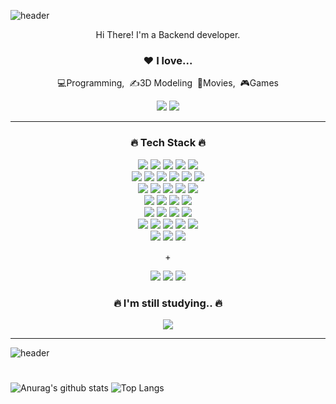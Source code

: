 ![header](https://capsule-render.vercel.app/api?type=wave&color=gradient&height=200&section=header&text=mailhyuil&fontSize=60)
<div align="center">

  <p>Hi There! I'm a Backend developer.</p>
  
  <h3>❤️ I love...</h3>
  <p>💻Programming,&nbsp;&nbsp;✍️3D Modeling&nbsp;&nbsp;🎥Movies,&nbsp;&nbsp;🎮Games</p>
   <a href="https://www.youtube.com/lamerhino3d"><img src="https://img.shields.io/badge/My youtube-FF0000?style=for-the-badge&logo=youtube&logoColor=white"></a>
   <a href="https://mailhyuil.github.io/"><img src="https://img.shields.io/badge/My blog-181717?style=for-the-badge&logo=github&logoColor=white"></a>
  <hr>
  <h3>🔥 Tech Stack 🔥</h3>
  <div>
    <img src="https://img.shields.io/badge/HTML5-E34F26?style=&logo=Html5&logoColor=white">
    <img src="https://img.shields.io/badge/CSS3-1572B6?style=&logo=CSS3&logoColor=white">
    <img src="https://img.shields.io/badge/javascript-F7DF1E?style=&logo=JavaScript&logoColor=black">
    <img src="https://img.shields.io/badge/typescript-3178C6?style=&logo=TypeScript&logoColor=white">
    <img src="https://img.shields.io/badge/tailwindcss-06B6D4?style=&logo=tailwindcss&logoColor=white">
  </div>
  <div>
    <img src="https://img.shields.io/badge/Angular-FFFFFF?style=&logo=Angular&logoColor=red">
    <img src="https://img.shields.io/badge/vue-4FC08D?style=&logo=Vue.js&logoColor=white">
    <img src="https://img.shields.io/badge/Nuxt-00DC82?style=&logo=Nuxt.js&logoColor=white">
    <img src="https://img.shields.io/badge/react-61DAFB?style=&logo=React&logoColor=black">
    <img src="https://img.shields.io/badge/Flutter-3880FF?style=&logo=Flutter&logoColor=white">
    <img src="https://img.shields.io/badge/Ionic-3880FF?style=&logo=Ionic&logoColor=white">
  </div>
  <div>
    <img src="https://img.shields.io/badge/Node.js-339933?style=&logo=Node.js&logoColor=white">
    <img src="https://img.shields.io/badge/NestJS-E0234E?style=&logo=NestJS&logoColor=white">
    <img src="https://img.shields.io/badge/Prisma-2D3748?style=&logo=Prisma&logoColor=white">
    <img src="https://img.shields.io/badge/Lodash-3492FF?style=&logo=Lodash&logoColor=white">
    <img src="https://img.shields.io/badge/RxJS-B7178C?style=&logo=ReactiveX&logoColor=white">
  </div>
  <div>
    <img src="https://img.shields.io/badge/Java-007396?style=&logo=Java&logoColor=white">
    <img src="https://img.shields.io/badge/Spring MVC-6DB33F?style=&logo=Spring&logoColor=white">
    <img src="https://img.shields.io/badge/Spring Boot-6DB33F?style=&logo=SpringBoot&logoColor=white">
    <img src="https://img.shields.io/badge/hibernate-59666C?style=&logo=Hibernate&logoColor=white">
  </div>
  <div>
    <img src="https://img.shields.io/badge/postgresql-4169E1?style=&logo=postgresql&logoColor=white">
    <img src="https://img.shields.io/badge/mysql-4479A1?style=&logo=mysql&logoColor=white">
    <img src="https://img.shields.io/badge/oracle-F80000?style=&logo=oracle&logoColor=white">
    <img src="https://img.shields.io/badge/mongodb-47A248?style=&logo=mongodb&logoColor=white">
  </div>
  <div>
    <img src="https://img.shields.io/badge/linux-FCC624?style=&logo=linux&logoColor=black">
    <img src="https://img.shields.io/badge/nginx-009639?style=&logo=nginx&logoColor=white">
    <img src="https://img.shields.io/badge/Docker-2496ED?style=&logo=docker&logoColor=white">
    <img src="https://img.shields.io/badge/Kubernetes-2496ED?style=&logo=kubernetes&logoColor=white">
    <img src="https://img.shields.io/badge/AWS-FF9900?style=&logo=AmazonAWS&logoColor=black">
  </div>
  <div>
    <img src="https://img.shields.io/badge/Kafka-231F20?style=&logo=apachekafka&logoColor=white">
    <img src="https://img.shields.io/badge/Redis-F80000?style=&logo=redis&logoColor=white">
    <img src="https://img.shields.io/badge/Elasticstack-FCC624?style=&logo=elastic&logoColor=black">
  </div>
  <p>+</p>
  <div>
    <img src="https://img.shields.io/badge/rhino3d-801010?style=&logo=rhinoceros&logoColor=white">
    <img src="https://img.shields.io/badge/Illustrator-FF9A00?style=&logo=AdobeIllustrator&logoColor=white">
    <img src="https://img.shields.io/badge/Photoshop-31A8FF?style=&logo=AdobePhotoshop&logoColor=white">
  </div>
    <h3>🔥 I'm still studying.. 🔥</h3>
  <div>
    <div>
      <img src="https://img.shields.io/badge/Rust-000000?style=&logo=Rust&logoColor=white">
    </div>
  </div>
</div>
<hr>

![header](https://capsule-render.vercel.app/api?type=wave&color=gradient&height=200&section=footer)

#
![Anurag's github stats](https://github-readme-stats.vercel.app/api?username=mailhyuil&show_icons=true&theme=tokyonight)
![Top Langs](https://github-readme-stats.vercel.app/api/top-langs/?username=mailhyuil&layout=compact&theme=tokyonight)

